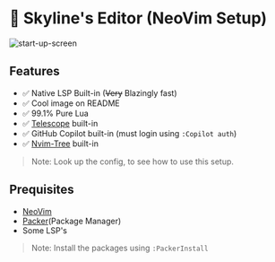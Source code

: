 # 🔵 Skyline's Editor (NeoVim Setup)

![start-up-screen](https://github.com/skyline69/skylines-editor/assets/67526259/4fbb0bcc-41ed-49e1-ab98-c7a99555144c)

## Features
- ✅ Native LSP Built-in (<s>Very</s> Blazingly fast)
- ✅ Cool image on README
- ✅ 99.1% Pure Lua
- ✅ [Telescope](https://github.com/nvim-telescope/telescope.nvim) built-in
- ✅ GitHub Copilot built-in (must login using `:Copilot auth`)
- ✅ [Nvim-Tree](https://github.com/nvim-tree/nvim-tree.lua) built-in
> Note: Look up the config, to see how to use this setup.

## Prequisites
- [NeoVim](https://neovim.io/)
- [Packer](https://github.com/wbthomason/packer.nvim)(Package Manager)
- Some LSP's
> Note: Install the packages using `:PackerInstall`

